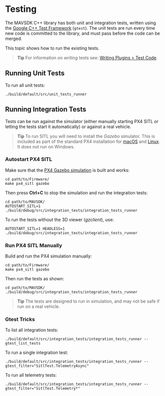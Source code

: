 # Testing

The MAVSDK C++ library has both unit and integration tests, written using the [Google C++ Test Framework](https://google.github.io/googletest/primer.html) (`gtest`).
The unit tests are run every time new code is committed to the library, and must pass before the code can be merged.

This topic shows how to run the existing tests.

> **Tip** For information on _writing_ tests see: [Writing Plugins &gt; Test Code](../contributing/plugins.md#testing).

## Running Unit Tests

To run all unit tests:

```
./build/default/src/unit_tests_runner
```

## Running Integration Tests

Tests can be run against the simulator (either manually starting PX4 SITL or letting the tests start it automatically) or against a real vehicle.

> **Tip** To run SITL you will need to install the _Gazebo_ simulator.
> This is included as part of the standard PX4 installation for [macOS](https://docs.px4.io/master/en/dev_setup/dev_env_mac.html)
> and [Linux](https://docs.px4.io/master/en/dev_setup/dev_env_linux_ubuntu.html).
> It does not run on Windows.

### Autostart PX4 SITL

Make sure that the [PX4 Gazebo simulation](https://docs.px4.io/master/en/simulation/gazebo.html) is built and works:

```
cd path/to/Firmware/
make px4_sitl gazebo
```

Then press **Ctrl+C** to stop the simulation and run the integration tests:

```
cd path/to/MAVSDK/
AUTOSTART_SITL=1 ./build/debug/src/integration_tests/integration_tests_runner
```

To run the tests without the 3D viewer (_gzclient_), use:

```
AUTOSTART_SITL=1 HEADLESS=1 ./build/debug/src/integration_tests/integration_tests_runner
```

### Run PX4 SITL Manually

Build and run the PX4 simulation manually:

```
cd path/to/Firmware/
make px4_sitl gazebo
```

Then run the tests as shown:

```
cd path/to/MAVSDK/
./build/debug/src/integration_tests/integration_tests_runner
```

> **Tip** The tests are designed to run in simulation, and may not be safe if run on a real vehicle.

### Gtest Tricks

To list all integration tests:

```
./build/default/src/integration_tests/integration_tests_runner --gtest_list_tests
```

To run a single integration test:

```
./build/default/src/integration_tests/integration_tests_runner --gtest_filter="SitlTest.TelemetryAsync"
```

To run all telemetry tests:

```
./build/default/src/integration_tests/integration_tests_runner --gtest_filter="SitlTest.Telemetry*"
```

